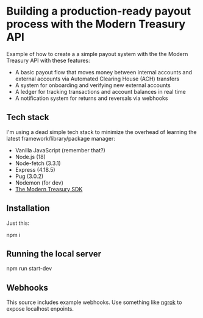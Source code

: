 # Building a production-ready payout process with the Modern Treasury API

Example of how to create a a simple payout system with the the Modern Treasury API with these features:

 - A basic payout flow that moves money between internal accounts and external accounts via Automated Clearing House (ACH) transfers  
 - A system for onboarding and verifying new external accounts
 - A ledger for tracking transactions and account balances in real time
 - A notification system for returns and reversals via webhooks

## Tech stack
I'm using a dead simple tech stack to minimize the overhead of learning the latest framework/library/package manager:

 - Vanilla JavaScript (remember that?)
 - Node.js (18)
 - Node-fetch (3.3.1)
 - Express (4.18.5)
 - Pug (3.0.2)
 - Nodemon (for dev)
 - [The Modern Treasury SDK](https://github.com/Modern-Treasury/modern-treasury-node)

## Installation

Just this:

  npm i

## Running the local server

  npm run start-dev

## Webhooks

This source includes example webhooks. Use something like [ngrok](https://dashboard.ngrok.com/get-started/setup_) to expose localhost enpoints.
